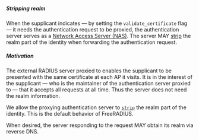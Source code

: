 ##### Stripping realm

When the supplicant indicates
&mdash; by setting the `validate_certificate` flag &mdash;
it needs the authentication request to be proxied,
the authentication server
serves as a
[Network Access Server (NAS)](https://wiki.freeradius.org/glossary/NAS).
The server
MAY
[strip](https://github.com/FreeRADIUS/freeradius-server/blob/v3.0.x/raddb/proxy.conf)
the realm part of the identity when forwarding the authentication request.

##### Motivation

The external RADIUS server proxied to enables the supplicant to be presented with the same
certificate at each AP it visits.
It is in the interest of the supplicant
&mdash; who is the maintainer of the authentication server proxied to &mdash;
that it accepts all requests at all time.
Thus the server does not need the realm information.

We allow the proxying authentication server to
[`strip`](https://github.com/FreeRADIUS/freeradius-server/blob/v3.0.x/raddb/proxy.conf)
the realm part of the identity.
This is the default behavior of FreeRADIUS.

When desired, the server responding to the request MAY
obtain its realm via reverse DNS.

